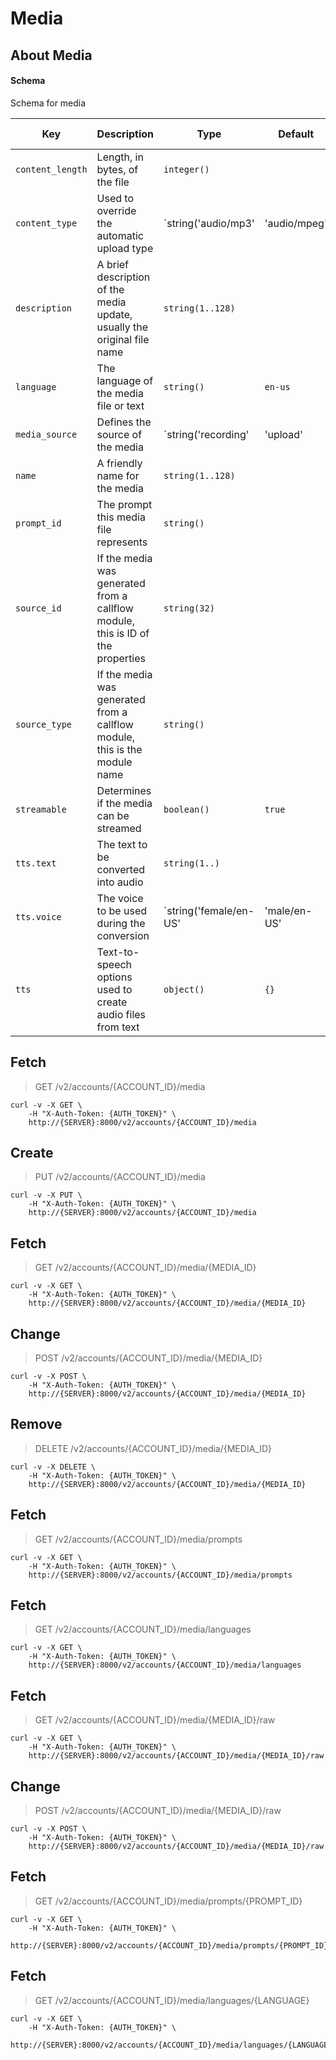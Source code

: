 # Media

## About Media

#### Schema

Schema for media



Key | Description | Type | Default | Required | Support Level
--- | ----------- | ---- | ------- | -------- | -------------
`content_length` | Length, in bytes, of the file | `integer()` |   | `false` | `supported`
`content_type` | Used to override the automatic upload type | `string('audio/mp3' | 'audio/mpeg' | 'audio/mpeg3' | 'audio/x-wav' | 'audio/wav' | 'audio/ogg' | 'video/x-flv' | 'video/h264' | 'video/mpeg' | 'video/quicktime' | 'video/mp4' | 'video/webm')` |   | `false` | `supported`
`description` | A brief description of the media update, usually the original file name | `string(1..128)` |   | `false` | `supported`
`language` | The language of the media file or text | `string()` | `en-us` | `false` | `supported`
`media_source` | Defines the source of the media | `string('recording' | 'upload' | 'tts')` | `upload` | `true` | `supported`
`name` | A friendly name for the media | `string(1..128)` |   | `true` | `supported`
`prompt_id` | The prompt this media file represents | `string()` |   | `false` |  
`source_id` | If the media was generated from a callflow module, this is ID of the properties | `string(32)` |   | `false` | `beta`
`source_type` | If the media was generated from a callflow module, this is the module name | `string()` |   | `false` | `beta`
`streamable` | Determines if the media can be streamed | `boolean()` | `true` | `false` | `supported`
`tts.text` | The text to be converted into audio | `string(1..)` |   | `false` | `supported`
`tts.voice` | The voice to be used during the conversion | `string('female/en-US' | 'male/en-US' | 'female/en-CA' | 'female/en-AU' | 'female/en-GB' | 'male/en-GB' | 'female/es-US' | 'male/es-US' | 'female/us-US' | 'female/zh-CN' | 'male/zh-CN' | 'female/zh-HK' | 'female/zh-TW' | 'female/ja-JP' | 'male/ja-JP' | 'female/ko-KR' | 'male/ko-KR' | 'female/da-DK' | 'female/de-DE' | 'male/de-DE' | 'female/ca-ES' | 'female/es-ES' | 'male/es-ES' | 'female/fi-FI' | 'female/fr-CA' | 'male/fr-CA' | 'female/fr-FR' | 'male/fr-FR' | 'female/it-IT' | 'male/it-IT' | 'female/nb-NO' | 'female/nl-NL' | 'female/pl-PL' | 'female/pt-BR' | 'female/pt-PT' | 'male/pt-PT' | 'female/ru-RU' | 'male/ru-RU' | 'female/sv-SE' | 'female/hu-HU' | 'female/cs-CZ' | 'female/tr-TR' | 'male/tr-TR' | 'male/ru-RU/Vladimir' | 'female/ru-RU/Julia' | 'female/ru-RU/Anna' | 'female/ru-RU/Viktoria' | 'male/ru-RU/Alexander' | 'female/ru-RU/Maria' | 'female/ru-RU/Lidia')` | `female/en-US` | `false` | `supported`
`tts` | Text-to-speech options used to create audio files from text | `object()` | `{}` | `false` | `supported`



## Fetch

> GET /v2/accounts/{ACCOUNT_ID}/media

```shell
curl -v -X GET \
    -H "X-Auth-Token: {AUTH_TOKEN}" \
    http://{SERVER}:8000/v2/accounts/{ACCOUNT_ID}/media
```

## Create

> PUT /v2/accounts/{ACCOUNT_ID}/media

```shell
curl -v -X PUT \
    -H "X-Auth-Token: {AUTH_TOKEN}" \
    http://{SERVER}:8000/v2/accounts/{ACCOUNT_ID}/media
```

## Fetch

> GET /v2/accounts/{ACCOUNT_ID}/media/{MEDIA_ID}

```shell
curl -v -X GET \
    -H "X-Auth-Token: {AUTH_TOKEN}" \
    http://{SERVER}:8000/v2/accounts/{ACCOUNT_ID}/media/{MEDIA_ID}
```

## Change

> POST /v2/accounts/{ACCOUNT_ID}/media/{MEDIA_ID}

```shell
curl -v -X POST \
    -H "X-Auth-Token: {AUTH_TOKEN}" \
    http://{SERVER}:8000/v2/accounts/{ACCOUNT_ID}/media/{MEDIA_ID}
```

## Remove

> DELETE /v2/accounts/{ACCOUNT_ID}/media/{MEDIA_ID}

```shell
curl -v -X DELETE \
    -H "X-Auth-Token: {AUTH_TOKEN}" \
    http://{SERVER}:8000/v2/accounts/{ACCOUNT_ID}/media/{MEDIA_ID}
```

## Fetch

> GET /v2/accounts/{ACCOUNT_ID}/media/prompts

```shell
curl -v -X GET \
    -H "X-Auth-Token: {AUTH_TOKEN}" \
    http://{SERVER}:8000/v2/accounts/{ACCOUNT_ID}/media/prompts
```

## Fetch

> GET /v2/accounts/{ACCOUNT_ID}/media/languages

```shell
curl -v -X GET \
    -H "X-Auth-Token: {AUTH_TOKEN}" \
    http://{SERVER}:8000/v2/accounts/{ACCOUNT_ID}/media/languages
```

## Fetch

> GET /v2/accounts/{ACCOUNT_ID}/media/{MEDIA_ID}/raw

```shell
curl -v -X GET \
    -H "X-Auth-Token: {AUTH_TOKEN}" \
    http://{SERVER}:8000/v2/accounts/{ACCOUNT_ID}/media/{MEDIA_ID}/raw
```

## Change

> POST /v2/accounts/{ACCOUNT_ID}/media/{MEDIA_ID}/raw

```shell
curl -v -X POST \
    -H "X-Auth-Token: {AUTH_TOKEN}" \
    http://{SERVER}:8000/v2/accounts/{ACCOUNT_ID}/media/{MEDIA_ID}/raw
```

## Fetch

> GET /v2/accounts/{ACCOUNT_ID}/media/prompts/{PROMPT_ID}

```shell
curl -v -X GET \
    -H "X-Auth-Token: {AUTH_TOKEN}" \
    http://{SERVER}:8000/v2/accounts/{ACCOUNT_ID}/media/prompts/{PROMPT_ID}
```

## Fetch

> GET /v2/accounts/{ACCOUNT_ID}/media/languages/{LANGUAGE}

```shell
curl -v -X GET \
    -H "X-Auth-Token: {AUTH_TOKEN}" \
    http://{SERVER}:8000/v2/accounts/{ACCOUNT_ID}/media/languages/{LANGUAGE}
```

